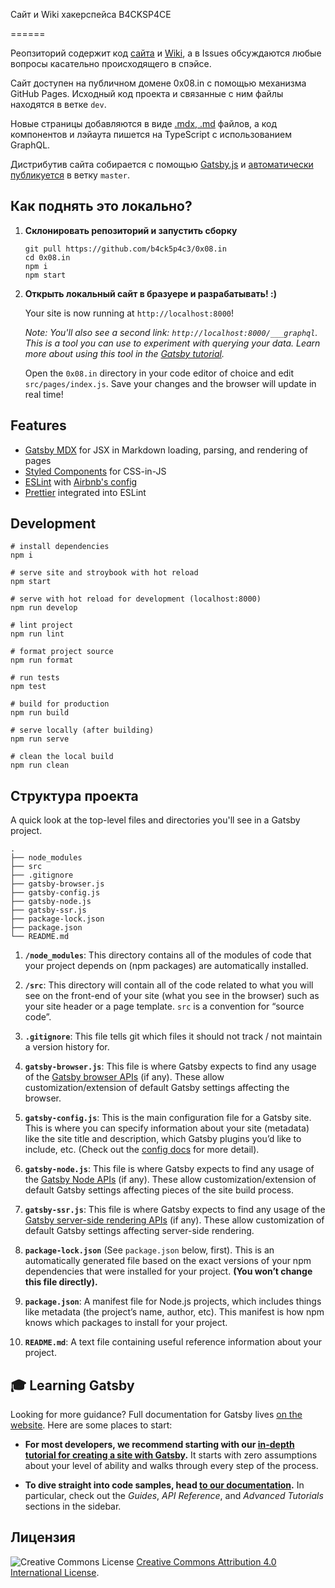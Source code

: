 Сайт и Wiki хакерспейса B4CKSP4CE

======

Реопзиторий содержит код [сайта](https://0x08.in) и [Wiki](https://0x08.in/wiki), а в Issues обсуждаются любые вопросы касательно происходящего в спэйсе.

Сайт доступен на публичном домене 0x08.in с помощью механизма GitHub Pages. Исходный код проекта и связанные с ним файлы находятся в ветке `dev`.

Новые страницы добавляются в виде [.mdx, .md](https://mdxjs.com/getting-started) файлов, а код компонентов и лэйаута пишется на TypeScript с использованием GraphQL.

Дистрибутив сайта собирается с помощью [Gatsby.js](https://www.gatsbyjs.com/docs/) и [автоматически публикуется](https://www.gatsbyjs.com/docs/how-gatsby-works-with-github-pages/#deploying-to-a-github-pages-subdomain-at-githubio) в ветку `master`.

## Как поднять это локально? 

1.  **Склонировать репозиторий и запустить сборку**

    ```shell
    git pull https://github.com/b4ck5p4c3/0x08.in
    cd 0x08.in
    npm i
    npm start
    ```

2.  **Открыть локальный сайт в бразуере и разрабатывать! :)**

    Your site is now running at `http://localhost:8000`!

    _Note: You'll also see a second link: _`http://localhost:8000/___graphql`_. This is a tool you can use to experiment with querying your data. Learn more about using this tool in the [Gatsby tutorial](https://www.gatsbyjs.org/tutorial/part-five/#introducing-graphiql)._

    Open the `0x08.in` directory in your code editor of choice and edit `src/pages/index.js`. Save your changes and the browser will update in real time!

## Features

- [Gatsby MDX](https://github.com/gatsbyjs/gatsby/tree/master/packages/gatsby-plugin-mdx) for JSX in Markdown loading, parsing, and rendering of pages
- [Styled Components](https://www.styled-components.com/) for CSS-in-JS
- [ESLint](https://eslint.org/) with [Airbnb's config](https://www.npmjs.com/package/eslint-config-airbnb)
- [Prettier](https://prettier.io/) integrated into ESLint

## Development

```shell
# install dependencies
npm i

# serve site and stroybook with hot reload
npm start

# serve with hot reload for development (localhost:8000)
npm run develop

# lint project
npm run lint

# format project source
npm run format

# run tests
npm test

# build for production
npm run build

# serve locally (after building)
npm run serve

# clean the local build
npm run clean
```

## Структура проекта

A quick look at the top-level files and directories you'll see in a Gatsby project.

    .
    ├── node_modules
    ├── src
    ├── .gitignore
    ├── gatsby-browser.js
    ├── gatsby-config.js
    ├── gatsby-node.js
    ├── gatsby-ssr.js
    ├── package-lock.json
    ├── package.json
    └── README.md

1.  **`/node_modules`**: This directory contains all of the modules of code that your project depends on (npm packages) are automatically installed.

2.  **`/src`**: This directory will contain all of the code related to what you will see on the front-end of your site (what you see in the browser) such as your site header or a page template. `src` is a convention for “source code”.

3.  **`.gitignore`**: This file tells git which files it should not track / not maintain a version history for.

4.  **`gatsby-browser.js`**: This file is where Gatsby expects to find any usage of the [Gatsby browser APIs](https://www.gatsbyjs.org/docs/browser-apis/) (if any). These allow customization/extension of default Gatsby settings affecting the browser.

5.  **`gatsby-config.js`**: This is the main configuration file for a Gatsby site. This is where you can specify information about your site (metadata) like the site title and description, which Gatsby plugins you’d like to include, etc. (Check out the [config docs](https://www.gatsbyjs.org/docs/gatsby-config/) for more detail).

6.  **`gatsby-node.js`**: This file is where Gatsby expects to find any usage of the [Gatsby Node APIs](https://www.gatsbyjs.org/docs/node-apis/) (if any). These allow customization/extension of default Gatsby settings affecting pieces of the site build process.

7.  **`gatsby-ssr.js`**: This file is where Gatsby expects to find any usage of the [Gatsby server-side rendering APIs](https://www.gatsbyjs.org/docs/ssr-apis/) (if any). These allow customization of default Gatsby settings affecting server-side rendering.

8. **`package-lock.json`** (See `package.json` below, first). This is an automatically generated file based on the exact versions of your npm dependencies that were installed for your project. **(You won’t change this file directly).**

9. **`package.json`**: A manifest file for Node.js projects, which includes things like metadata (the project’s name, author, etc). This manifest is how npm knows which packages to install for your project.

10. **`README.md`**: A text file containing useful reference information about your project.

## 🎓 Learning Gatsby

Looking for more guidance? Full documentation for Gatsby lives [on the website](https://www.gatsbyjs.org/). Here are some places to start:

- **For most developers, we recommend starting with our [in-depth tutorial for creating a site with Gatsby](https://www.gatsbyjs.org/tutorial/).** It starts with zero assumptions about your level of ability and walks through every step of the process.

- **To dive straight into code samples, head [to our documentation](https://www.gatsbyjs.org/docs/).** In particular, check out the _Guides_, _API Reference_, and _Advanced Tutorials_ sections in the sidebar.


## Лицензия

![Creative Commons License](https://i.creativecommons.org/l/by/4.0/80x15.png)
[Creative Commons Attribution 4.0 International License](https://creativecommons.org/licenses/by/4.0/).
